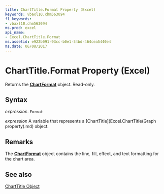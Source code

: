 ```yaml
---
title: ChartTitle.Format Property (Excel)
keywords: vbaxl10.chm563094
f1_keywords:
- vbaxl10.chm563094
ms.prod: excel
api_name:
- Excel.ChartTitle.Format
ms.assetid: e922b091-93cc-b0e1-54bd-464cea5440e4
ms.date: 06/08/2017
---
```



# ChartTitle.Format Property (Excel)

Returns the  **[ChartFormat](Excel.ChartFormat.md)** object. Read-only.


## Syntax

 _expression_. `Format`

 _expression_ A variable that represents a [ChartTitle](Excel.ChartTitle(Graph property).md) object.


## Remarks

The  **[ChartFormat](Excel.ChartFormat.md)** object contains the line, fill, effect, and text formatting for the chart area.


## See also


[ChartTitle Object](Excel.ChartTitle(object).md)

